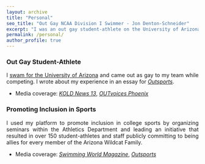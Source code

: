 ```yaml
---
layout: archive
title: "Personal"
seo_title: "Out Gay NCAA Division I Swimmer - Jon Denton-Schneider"
excerpt: "I was an out gay student-athlete on the University of Arizona Men's Swimming Team and worked to promote inclusion in sports."
permalink: /personal/
author_profile: true
---
```


<h3>Out Gay Student-Athlete</h3>

<p align="justify">
I <a href="https://arizonawildcats.com/sports/mens-swimming-and-diving/roster/jon-denton-schneider/4190">swam for the University of Arizona</a> and came out as gay to my team while competing. I wrote about my experience in an essay for <a href="https://www.outsports.com/2015/7/14/8938045/jon-denton-schneider-arizona-swimming-gay-coming-out"><i>Outsports</i></a>.
<ul>
<li><div align="justify">Media coverage: <a href="https://www.kold.com/story/30006001/i-was-a-bald-gay-wildcat-former-ua-swimmer-explains-coming-out-essay/"><i>KOLD News 13</i></a>, <a href="https://phoenix.outvoices.us/coming-out-to-the-team/"><i>OUTvoices Phoenix</i></a></div></li>
</ul>
</p>

<h3>Promoting Inclusion in Sports</h3>

<p align="justify">
I used my platform to promote inclusion in college sports by organizing seminars within the Athletics Department and leading an initiative that resulted in over 150 student-athletes and staff publicly committing to being allies for every member of the Arizona Wildcat Family.
<ul>
<li><div align="justify">Media coverage: <a href="https://www.swimmingworldmagazine.com/news/lgbtqia-rights-in-the-swimming-community/"><i>Swimming World Magazine</i></a>, <a href="https://www.outsports.com/2015/11/24/9789116/arizona-wildcats-gay-lgbt-banner"><i>Outsports</i></a></div></li>
</ul>
</p>
